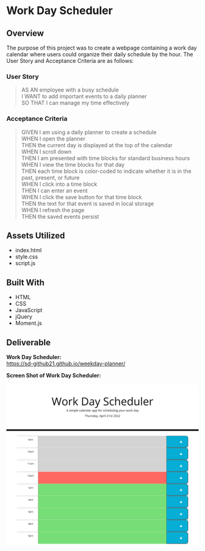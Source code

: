 # **Work Day Scheduler**

## **Overview**
The purpose of this project was to create a webpage containing a work day calendar where users could organize their daily schedule by the hour. The User Story and Acceptance Criteria are as follows:

### **User Story**
> AS AN employee with a busy schedule<br>
I WANT to add important events to a daily planner<br>
SO THAT I can manage my time effectively

### **Acceptance Criteria**
> GIVEN I am using a daily planner to create a schedule<br>
WHEN I open the planner<br>
THEN the current day is displayed at the top of the calendar<br>
WHEN I scroll down<br>
THEN I am presented with time blocks for standard business hours<br>
WHEN I view the time blocks for that day<br>
THEN each time block is color-coded to indicate whether it is in the past, present, or future<br>
WHEN I click into a time block<br>
THEN I can enter an event<br>
WHEN I click the save button for that time block<br>
THEN the text for that event is saved in local storage<br>
WHEN I refresh the page<br>
THEN the saved events persist<br>

## **Assets Utilized** 

- index.html
- style.css
- script.js

## **Built With**

* HTML
* CSS
* JavaScript
* jQuery
* Moment.js

## **Deliverable**

**Work Day Scheduler:**<br>
https://sd-github21.github.io/weekday-planner/

**Screen Shot of Work Day Scheduler:**<br>
<br>
![alt text](screencapture-weekday-planner.png)
